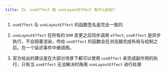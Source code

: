 ```yaml
---
title: 25. useEffect 和 useLayoutEffect 有什么区别?
---
```


1. `useEffect` 与 `useLayoutEffect` 的函数签名是完全一致的.

2. `useLayoutEffect` 在所有的 `DOM` 变更之后同步调用 `effect`, `useEffect` 是异步执行，不会阻塞渲染，传给 `useEffect` 的函数会在浏览器完成布局与绘制之后，在一个延迟事件中被调用。

3. 官方给出的建议是在大部分场景下都可以使用 `useEffect` 来完成副作用的执行，只有当 `useEffect` 无法解决时再用 `useLayoutEffect` 进行处理